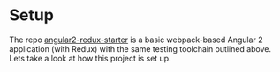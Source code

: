 # Setup

The repo [angular2-redux-starter](https://github.com/rangle/angular2-redux-starter) is a basic webpack-based Angular 2 application (with Redux) with the same testing toolchain outlined above. Lets take a look at how this project is set up.
